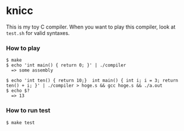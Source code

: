 # knicc

This is my toy C compiler. When you want to play this compiler, look at `test.sh` for valid syntaxes.

### How to play

```
$ make
$ echo 'int main() { return 0; }' | ./compiler
  => some assembly
```

```
$ echo 'int ten() { return 10;}  int main() { int i; i = 3; return ten() + i; }' | ./compiler > hoge.s && gcc hoge.s && ./a.out
$ echo $?
  => 13
```

### How to run test

```
$ make test
```
